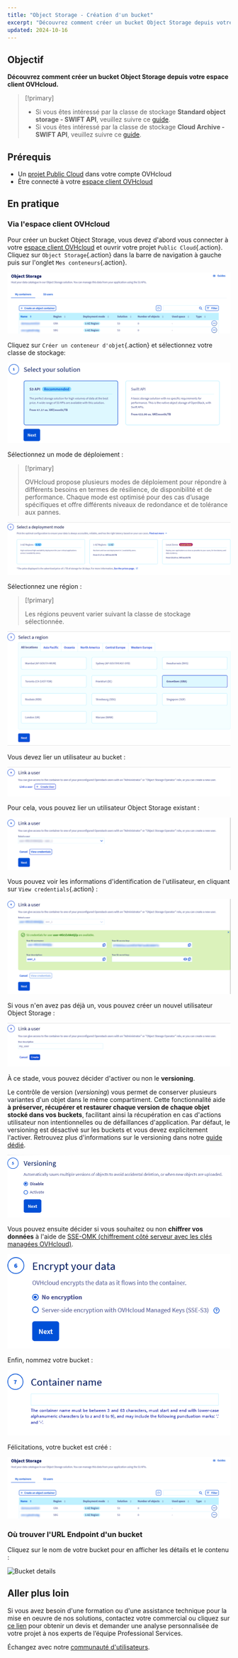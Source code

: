 ```yaml
---
title: "Object Storage - Création d'un bucket"
excerpt: "Découvrez comment créer un bucket Object Storage depuis votre espace client OVHcloud"
updated: 2024-10-16
---
```


## Objectif

**Découvrez comment créer un bucket Object Storage depuis votre espace client OVHcloud.**

> [!primary]
>
> - Si vous êtes intéressé par la classe de stockage **Standard object storage - SWIFT API**, veuillez suivre ce [guide](/pages/storage_and_backup/object_storage/pcs_create_container).
> - Si vous êtes intéressé par la classe de stockage **Cloud Archive - SWIFT API**, veuillez suivre ce [guide](/pages/storage_and_backup/object_storage/pca_create_container).
>

## Prérequis

- Un [projet Public Cloud](/pages/public_cloud/compute/create_a_public_cloud_project) dans votre compte OVHcloud
- Être connecté à votre [espace client OVHcloud](/links/manager)

## En pratique

### Via l'espace client OVHcloud

Pour créer un bucket Object Storage, vous devez d'abord vous connecter à votre [espace client OVHcloud](/links/manager) et ouvrir votre projet `Public Cloud`{.action}. Cliquez sur `Object Storage`{.action} dans la barre de navigation à gauche puis sur l'onglet `Mes conteneurs`{.action}.

![My containers Dashboard](images/01_object_storage-bucket_listing.png)

Cliquez sur `Créer un conteneur d'objet`{.action} et sélectionnez votre classe de stockage:

![Select your solution](images/object_storage-bucke_creation_step1.png)

Sélectionnez un mode de déploiement :

> [!primary]
>
> OVHcloud propose plusieurs modes de déploiement pour répondre à différents besoins en termes de résilience, de disponibilité et de performance. Chaque mode est optimisé pour des cas d’usage spécifiques et offre différents niveaux de redondance et de tolérance aux pannes.
>

![Sélectionner un mode de déploiement](images/object_storage-bucke_creation_step2.png)

Sélectionnez une région :

> [!primary]
>
> Les régions peuvent varier suivant la classe de stockage sélectionnée.
>

![Select a region](images/object_storage-bucke_creation_step3.png)

Vous devez lier un utilisateur au bucket :

![Link a user](images/object_storage-bucke_creation_step4_1.png)

Pour cela, vous pouvez lier un utilisateur Object Storage existant :

![Link a user](images/object_storage-bucke_creation_step4_2.png)

Vous pouvez voir les informations d'identification de l'utilisateur, en cliquant sur `View credentials`{.action} :

![view credentials](images/object_storage-bucke_creation_step4_3.png)

Si vous n'en avez pas déjà un, vous pouvez créer un nouvel utilisateur Object Storage :

![Create Object Storage user](images/object_storage-bucke_creation_step4_4.png)

À ce stade, vous pouvez décider d'activer ou non le **versioning**.

Le contrôle de version (*versioning*) vous permet de conserver plusieurs variantes d'un objet dans le même compartiment. Cette fonctionnalité aide **à préserver, récupérer et restaurer chaque version de chaque objet stocké dans vos buckets**, facilitant ainsi la récupération en cas d'actions utilisateur non intentionnelles ou de défaillances d'application. Par défaut, le versioning est désactivé sur les buckets et vous devez explicitement l'activer. Retrouvez plus d'informations sur le versioning dans notre [guide dédié](/pages/storage_and_backup/object_storage/s3_versioning).

![Activation du versionning](images/object_storage-bucke_creation_step5.png)

Vous pouvez ensuite décider si vous souhaitez ou non **chiffrer vos données** à l'aide de [SSE-OMK (chiffrement côté serveur avec les clés managées OVHcloud)](/pages/storage_and_backup/object_storage/s3_encrypt_your_objects_with_sse_c).

![Encryption](images/object_storage-bucke_creation_step6.png)

Enfin, nommez votre bucket :

![Container name](images/object_storage-bucke_creation_step7.png)

Félicitations, votre bucket est créé :

![Result](images/01_object_storage-bucket_listing.png)

### Où trouver l'URL Endpoint d'un bucket

Cliquez sur le nom de votre bucket pour en afficher les détails et le contenu :

![Bucket details](images/highperf-create-container-20220928091433895.png)

## Aller plus loin

Si vous avez besoin d'une formation ou d'une assistance technique pour la mise en oeuvre de nos solutions, contactez votre commercial ou cliquez sur [ce lien](/links/professional-services) pour obtenir un devis et demander une analyse personnalisée de votre projet à nos experts de l’équipe Professional Services.

Échangez avec notre [communauté d'utilisateurs](/links/community).
